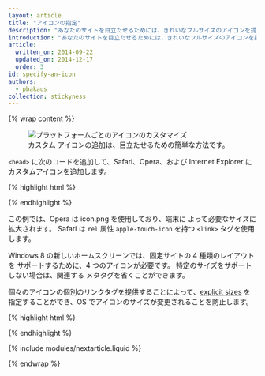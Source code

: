 ```yaml
---
layout: article
title: "アイコンの指定"
description: "あなたのサイトを目立たせるためには、きれいなフルサイズのアイコンを提供するようにしてください。そうしないと、ファビコンや低品質のスクリーンショットが使用されることになります。"
introduction: "あなたのサイトを目立たせるためには、きれいなフルサイズのアイコンを提供するようにしてください。そうしないと、ファビコンや低品質のスクリーンショットが使用されることになります。"
article:
  written_on: 2014-09-22
  updated_on: 2014-12-17
  order: 3
id: specify-an-icon
authors:
  - pbakaus
collection: stickyness
---
```


{% wrap content %}

<figure>
  <img src="images/icons.png" alt="プラットフォームごとのアイコンのカスタマイズ" />
  <figcaption>カスタム アイコンの追加は、目立たせるための簡単な方法です。</figcaption>
</figure>


`<head>` に次のコードを追加して、Safari、Opera、および Internet Explorer 
にカスタムアイコンを追加します。

{% highlight html %}
<!-- icon in the highest resolution we need it for -->
<link rel="icon" sizes="228x228" href="icon.png">
<!-- reuse same icon for Safari -->
<link rel="apple-touch-icon" href="ios-icon.png">
<!-- multiple icons for IE -->
<meta name="msapplication-square70x70logo" content="icon\_smalltile.png">
<meta name="msapplication-square150x150logo" content="icon\_mediumtile.png">
<meta name="msapplication-wide310x150logo" content="icon\_widetile.png">
<meta name="msapplication-square310x310logo" content="icon\_largetile.png">
{% endhighlight %}

この例では、Opera は icon.png を使用しており、端末に
よって必要なサイズに拡大されます。 Safari は `rel` 属性 `apple-touch-icon` を持つ 
`<link>` タグを使用します。

Windows 8 の新しいホームスクリーンでは、固定サイトの 4 種類のレイアウトを
サポートするために、4 つのアイコンが必要です。 特定のサイズをサポートしない場合は、関連する
メタタグを省くことができます。

個々のアイコンの個別のリンクタグを提供することによって、[explicit sizes](https://developer.apple.com/library/ios/documentation/UserExperience/Conceptual/MobileHIG/IconMatrix.html#//apple_ref/doc/uid/TP40006556-CH27) を
指定することができ、OS でアイコンのサイズが変更されることを防止します。

{% highlight html %}
<link rel="apple-touch-icon" href="touch-icon-iphone.png">
<link rel="apple-touch-icon" sizes="76x76" href="touch-icon-ipad.png">
<link rel="apple-touch-icon" sizes="120x120" href="touch-icon-iphone-retina.png">
<link rel="apple-touch-icon" sizes="152x152" href="touch-icon-ipad-retina.png">
{% endhighlight %}

{% include modules/nextarticle.liquid %}

{% endwrap %}
